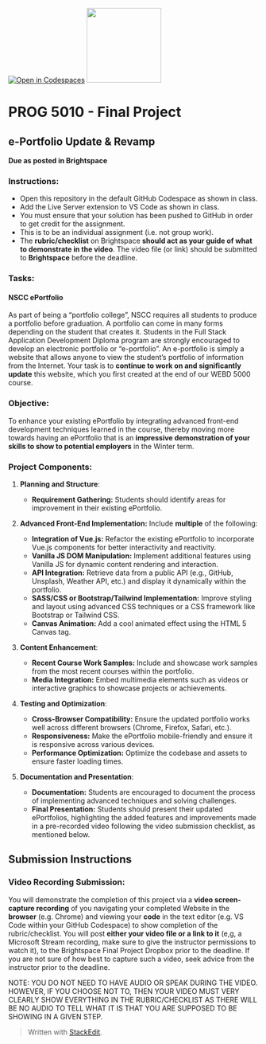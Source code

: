 [![Open in Codespaces](https://classroom.github.com/assets/launch-codespace-2972f46106e565e64193e422d61a12cf1da4916b45550586e14ef0a7c637dd04.svg)](https://classroom.github.com/open-in-codespaces?assignment_repo_id=17432667)
<img width="150px" src="https://www.nscc.ca/img/aboutnscc/visual-identity-guidelines/artwork/nscc-jpeg.jpg" >  
  

# PROG 5010 - Final Project

##  e-Portfolio Update & Revamp

**Due as posted in Brightspace**
 
### Instructions:  

- Open this repository in the default GitHub Codespace as shown in class.
- Add the Live Server extension to VS Code as shown in class.
- You must ensure that your solution has been pushed to GitHub in order to get credit for the assignment.  
- This is to be an individual assignment (i.e. not group work).
- The **rubric/checklist** on Brightspace **should act as your guide of what to demonstrate in the video**. The video file (or link) should be submitted to **Brightspace** before the deadline.

### Tasks:  

#### NSCC ePortfolio

As part of being a “portfolio college”, NSCC requires all students to produce a portfolio before graduation. A portfolio can come in many forms depending on the student that creates it. Students in the Full Stack Application Development Diploma program are strongly encouraged to develop an electronic portfolio or “e-portfolio”. An e-portfolio is simply a website that allows anyone to view the student’s portfolio of information from the Internet. Your task is to **continue to work on and significantly update** this website, which you first created at the end of our WEBD 5000 course.

### Objective:

To enhance your existing ePortfolio by integrating advanced front-end development techniques learned in the course,  thereby moving more towards having an ePortfolio that is an **impressive demonstration of your skills to show to potential employers** in the Winter term.

### Project Components:

1.  **Planning and Structure**:
    
    -   **Requirement Gathering:** Students should identify areas for improvement in their existing ePortfolio.
   
2.  **Advanced Front-End Implementation:**
   Include **multiple** of the following:
    
    -   **Integration of Vue.js:** Refactor the existing ePortfolio to incorporate Vue.js components for better interactivity and reactivity.
    -   **Vanilla JS DOM Manipulation:** Implement additional features using Vanilla JS for dynamic content rendering and interaction.
    -   **API Integration:** Retrieve data from a public API (e.g., GitHub, Unsplash, Weather API, etc.) and display it dynamically within the portfolio.
    -   **SASS/CSS or Bootstrap/Tailwind Implementation:** Improve styling and layout using advanced CSS techniques or a CSS framework like Bootstrap or Tailwind CSS.
    -   **Canvas Animation:** Add a cool animated effect using the HTML 5 Canvas tag.
    
3.  **Content Enhancement**:
    
    -   **Recent Course Work Samples:** Include and showcase work samples from the most recent courses within the portfolio.
    -   **Media Integration:** Embed multimedia elements such as videos or interactive graphics to showcase projects or achievements.
    
4.  **Testing and Optimization**:
    
    -   **Cross-Browser Compatibility:** Ensure the updated portfolio works well across different browsers (Chrome, Firefox, Safari, etc.).
    -   **Responsiveness:** Make the ePortfolio mobile-friendly and ensure it is responsive across various devices.
    -   **Performance Optimization:** Optimize the codebase and assets to ensure faster loading times.
    
5.  **Documentation and Presentation**:
    
    -   **Documentation:** Students are encouraged to document the process of implementing advanced techniques and solving challenges.
    -   **Final Presentation:** Students should present their updated ePortfolios, highlighting the added features and improvements made in a pre-recorded video following the video submission checklist, as mentioned below.



## Submission Instructions
### Video Recording Submission:

You will demonstrate the completion of this project via a **video screen-capture recording** of you navigating your completed Website in the **browser** (e.g. Chrome) and viewing your **code** in the text editor (e.g. VS Code within your GitHub Codespace) to show completion of the rubric/checklist. You will post **either your video file or a link to it** (e,g, a Microsoft Stream recording, make sure to give the instructor permissions to watch it), to the Brightspace Final Project Dropbox prior to the deadline. If you are not sure of how best to capture such a video, seek advice from the instructor prior to the deadline.

NOTE: YOU DO NOT NEED TO HAVE AUDIO OR SPEAK DURING THE VIDEO. HOWEVER, IF YOU CHOOSE NOT TO, THEN YOUR VIDEO MUST VERY CLEARLY SHOW EVERYTHING IN THE RUBRIC/CHECKLIST AS THERE WILL BE NO AUDIO TO TELL WHAT IT IS THAT YOU ARE SUPPOSED TO BE SHOWING IN A GIVEN STEP.

> Written with [StackEdit](https://stackedit.io/).
